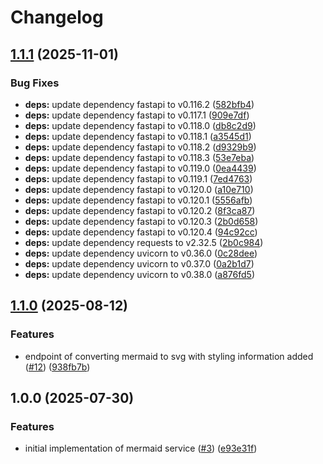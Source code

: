# Changelog

## [1.1.1](https://github.com/SchweizerischeBundesbahnen/mermaid-service/compare/v1.1.0...v1.1.1) (2025-11-01)


### Bug Fixes

* **deps:** update dependency fastapi to v0.116.2 ([582bfb4](https://github.com/SchweizerischeBundesbahnen/mermaid-service/commit/582bfb40b65e578bc0bfacc4ccf796c0dd34400f))
* **deps:** update dependency fastapi to v0.117.1 ([909e7df](https://github.com/SchweizerischeBundesbahnen/mermaid-service/commit/909e7dfb7b205f3eb506631f2c71d85426142ec4))
* **deps:** update dependency fastapi to v0.118.0 ([db8c2d9](https://github.com/SchweizerischeBundesbahnen/mermaid-service/commit/db8c2d9dc9ef29082429bdb76df3fee3031f0bd8))
* **deps:** update dependency fastapi to v0.118.1 ([a3545d1](https://github.com/SchweizerischeBundesbahnen/mermaid-service/commit/a3545d1e9490e3435c9139041a0b84543df6d2df))
* **deps:** update dependency fastapi to v0.118.2 ([d9329b9](https://github.com/SchweizerischeBundesbahnen/mermaid-service/commit/d9329b9e7ab4d4e49d3e2a5117fcf8c50d3b995b))
* **deps:** update dependency fastapi to v0.118.3 ([53e7eba](https://github.com/SchweizerischeBundesbahnen/mermaid-service/commit/53e7ebabe53b1792dbc36aaac8b3cf9788d05e53))
* **deps:** update dependency fastapi to v0.119.0 ([0ea4439](https://github.com/SchweizerischeBundesbahnen/mermaid-service/commit/0ea4439a104b4540873134131639474a86955c6e))
* **deps:** update dependency fastapi to v0.119.1 ([7ed4763](https://github.com/SchweizerischeBundesbahnen/mermaid-service/commit/7ed476376b6a9eb9a954608787275322113b7177))
* **deps:** update dependency fastapi to v0.120.0 ([a10e710](https://github.com/SchweizerischeBundesbahnen/mermaid-service/commit/a10e710f36d98dfb7a5b5480412ee5bbc1acd390))
* **deps:** update dependency fastapi to v0.120.1 ([5556afb](https://github.com/SchweizerischeBundesbahnen/mermaid-service/commit/5556afbc8177ae1255ad805a9121c94824eb257c))
* **deps:** update dependency fastapi to v0.120.2 ([8f3ca87](https://github.com/SchweizerischeBundesbahnen/mermaid-service/commit/8f3ca870772da4a8b7c527994200b263ae98f9d6))
* **deps:** update dependency fastapi to v0.120.3 ([2b0d658](https://github.com/SchweizerischeBundesbahnen/mermaid-service/commit/2b0d658a7e9a4f2f71b507c0ddb8b38d125e3dd5))
* **deps:** update dependency fastapi to v0.120.4 ([94c92cc](https://github.com/SchweizerischeBundesbahnen/mermaid-service/commit/94c92ccc8950680f3d4aecb42b8b64bd77ea3637))
* **deps:** update dependency requests to v2.32.5 ([2b0c984](https://github.com/SchweizerischeBundesbahnen/mermaid-service/commit/2b0c9848ab35c58ac47ea91882e8be4feb6a7b6c))
* **deps:** update dependency uvicorn to v0.36.0 ([0c28dee](https://github.com/SchweizerischeBundesbahnen/mermaid-service/commit/0c28dee6f3b182df83ef07db00277bb13d401d6b))
* **deps:** update dependency uvicorn to v0.37.0 ([0a2b1d7](https://github.com/SchweizerischeBundesbahnen/mermaid-service/commit/0a2b1d75ab7421fe545a028a82a736144f0685fd))
* **deps:** update dependency uvicorn to v0.38.0 ([a876fd5](https://github.com/SchweizerischeBundesbahnen/mermaid-service/commit/a876fd58cb5daeed43c91f1b586f6cfb3aa1b183))

## [1.1.0](https://github.com/SchweizerischeBundesbahnen/mermaid-service/compare/v1.0.0...v1.1.0) (2025-08-12)


### Features

* endpoint of converting mermaid to svg with styling information added ([#12](https://github.com/SchweizerischeBundesbahnen/mermaid-service/issues/12)) ([938fb7b](https://github.com/SchweizerischeBundesbahnen/mermaid-service/commit/938fb7b9573614c541cc7398371f81d70b62bfb4))

## 1.0.0 (2025-07-30)


### Features

* initial implementation of mermaid service ([#3](https://github.com/SchweizerischeBundesbahnen/mermaid-service/issues/3)) ([e93e31f](https://github.com/SchweizerischeBundesbahnen/mermaid-service/commit/e93e31f1d81755f66e359679f0761df21db37e74))

